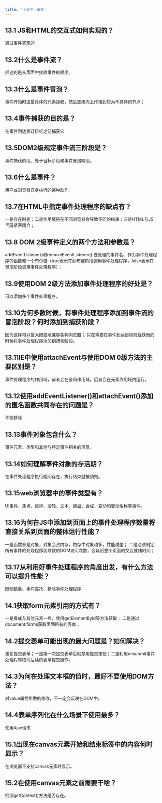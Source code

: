 ```yaml
---
title: '十三至十五章'
---
```


## 13.1 JS和HTML的交互式如何实现的？
通过事件实现的

## 13.2什么是事件流？
描述的是从页面中接收事件的顺序。

## 13.3什么是事件冒泡？
事件开始时由最具体的元素接收，然后逐级向上传播到较为不具体的节点；

## 13.4事件捕获的目的是？
在事件到达预订目标之前捕获它

## 13.5DOM2级规定事件流三阶段是？
事件捕获阶段、处于目标阶段和事件冒泡阶段。

## 13.6什么是事件？
用户或浏览器自身执行的某种动作。

## 13.7在HTML中指定事件处理程序的缺点有？
一是存在时差；二是作用域链在不同浏览器会导致不同的结果；三是HTML与JS代码紧密耦合；

## 13.8 DOM 2级事件定义的两个方法和参数是？
addEventListener()和removeEventListener():要处理的事件名、作为事件处理程序的函数和一个布尔值（true表示在纱布或阶段调用事件处理程序，false表示在冒泡阶段调用事件处理程序）；

## 13.9使用DOM 2级方法添加事件处理程序的好处是？
可以添加多个事件处理程序。

## 13.10为何多数时候，将事件处理程序添加到事件流的冒泡阶段？何时添加到捕获阶段？
因为这样可以最大限度地兼容各种浏览器；
只在需要在事件到达目标前截获他的时候将事件处理程序添加到捕获阶段。

## 13.11IE中使用attachEvent与使用DOM 0级方法的主要区别是？
事件处理程序的作用域，前者会在全局作用域，后者会在元素作用域内运行。

## 13.12使用addEventListener()和attachEvent()添加的匿名函数共同存在的问题是？
不能移除

## 13.13事件对象包含什么？
事件元素、类型和其他与特定事件相关的信息。

## 13.14如何理解事件对象的存活期？
在事件处理程序执行期间存在，执行结束就被销毁。

## 13.15web浏览器中的事件类型有？
UI事件、焦点、鼠标、滚轮、文本、键盘、合成、变动和变动名称等事件。

## 13.16为何在JS中添加到页面上的事件处理程序数量将直接关系到页面的整体运行性能？
一是函数都是对象，对象会占内存，内存中对象越多，性能越差；
二是必须制定所有事件的处理程序而导致的DOM访问次数，会延迟整个页面的交互就绪时间；

## 13.17从利用好事件处理程序的角度出发，有什么方法可以提升性能？
限制数量、事件委托、移除事件处理程序

## 14.1获取form元素引用的方式有？
一是看成与其他元素一样，使用getElementById等方法获取；
二是通过document.forms获取页面所有的表单；

## 14.2提交表单可能出现的最大问题是？如何解决？
重复提交表单；一是第一次提交表单后就禁用提交按钮；二是利用onsubmit事件处理程序取消后续的表单提交操作。

## 14.3为何在处理文本框的值时，最好不要使用DOM方法？
对value属性所做的修改，不一定会反映在DOM中。

## 14.4表单序列化在什么场景下使用最多？
使用Ajax请求

## 15.1出现在canvas元素开始和结束标签中的内容何时显示？
在浏览器不支持canvas元素时显示。

## 15.2在使用canvas元素之前需要干啥？
检测getContext()方法是否存在。
